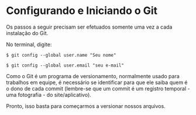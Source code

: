 # Configurando e Iniciando o Git

Os passos a seguir precisam ser efetuados somente uma vez a cada instalação do Git.

No terminal, digite:

```$ git config --global user.name "Seu nome" ```

```$ git config --global user.email "seu e-mail" ```

Como o Git é um programa de versionamento, normalmente usado para trabalhos em equipe, é necessário se identificar para que ele saiba quem é o dono de cada commit (lembre-se que um commit é um registro temporal - uma fotografia - do site/aplicativo).

Pronto, isso basta para começarmos a versionar nossos arquivos.